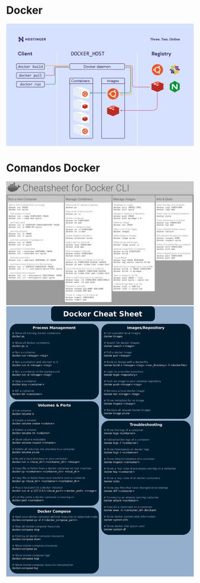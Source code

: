 # Docker
![Alt text](image.png)

# Comandos Docker
![Alt text](image-1.png)
![Alt text](image-2.png)